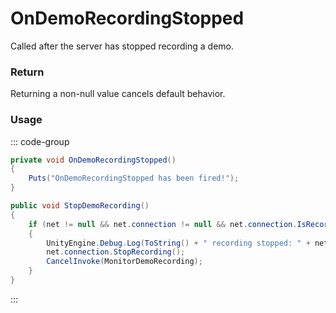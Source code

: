 <Badge type="danger" text="Carbon Compatible"/><Badge type="warning" text="Oxide Compatible"/>
# OnDemoRecordingStopped
Called after the server has stopped recording a demo.
### Return
Returning a non-null value cancels default behavior.

### Usage
::: code-group
```csharp [Example]
private void OnDemoRecordingStopped()
{
	Puts("OnDemoRecordingStopped has been fired!");
}
```
```csharp [Source — Assembly-CSharp @ BasePlayer]
public void StopDemoRecording()
{
	if (net != null && net.connection != null && net.connection.IsRecording)
	{
		UnityEngine.Debug.Log(ToString() + " recording stopped: " + net.connection.RecordFilename);
		net.connection.StopRecording();
		CancelInvoke(MonitorDemoRecording);
	}
}

```
:::
